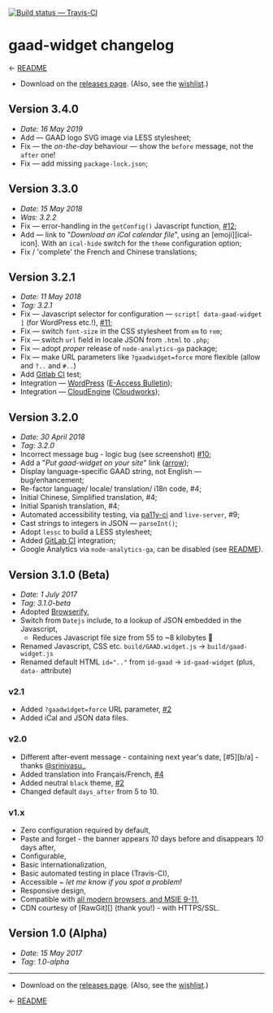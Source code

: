 
[![Build status — Travis-CI][travis-icon]][travis]

# gaad-widget changelog

← [README][]

 * Download on the [releases page][rel]. (Also, see the [wishlist][].)

## Version 3.4.0

  * _Date:  16 May 2019_
  * Add — GAAD logo SVG image via LESS stylesheet;
  * Fix — the _on-the-day_ behaviour — show the `before` message, not the `after` one!
  * Fix — add missing `package-lock.json`;

## Version 3.3.0

  * _Date:  15 May 2018_
  * _Was:   3.2.2_
  * Fix — error-handling in the `getConfig()` Javascript function, [#12][];
  * Add — link to "_Download an iCal calendar file_", using an [emoji][ical-icon].
    With an `ical-hide` switch for the `theme` configuration option;
  * Fix / 'complete' the French and Chinese translations;

## Version 3.2.1

 * _Date:  11 May 2018_
 * _Tag:   3.2.1_
 * Fix — Javascript selector for configuration — `script[ data-gaad-widget ]`
   (for WordPress etc.!), [#11][];
 * Fix — switch `font-size` in the CSS stylesheet from `em` to `rem`;
 * Fix — switch `url` field in locale JSON from `.html` to `.php`;
 * Fix — adopt _proper_ release of `node-analytics-ga` package;
 * Fix — make URL parameters like `?gaadwidget=force` more flexible (allow and `?..` and `#..`)
 * Add [Gitlab CI][] test;
 * Integration — [WordPress][wp] ([E-Access Bulletin][eab]);
 * Integration — [CloudEngine][ce] ([Cloudworks][cw]);

## Version 3.2.0

 * _Date:  30 April 2018_
 * _Tag:   3.2.0_
 * Incorrect message bug - logic bug (see screenshot) [#10][];
 * Add a "_Put gaad-widget on your site_" link ([arrow][]);
 * Display language-specific GAAD string, not English — bug/enhancement;
 * Re-factor language/ locale/ translation/ i18n code, #4;
 * Initial Chinese, Simplified translation, #4;
 * Initial Spanish translation, #4;
 * Automated accessibility testing, via [pa11y-ci][] and `live-server`, #9;
 * Cast strings to integers in JSON — `parseInt()`;
 * Adopt `lessc` to build a LESS stylesheet;
 * Added [GitLab CI][] integration;
 * Google Analytics via `node-analytics-ga`, can be disabled (see [README][]).

## Version 3.1.0 (Beta)

 * _Date:  1 July 2017_
 * _Tag:   3.1.0-beta_
 * Adopted [Browserify][],
 * Switch from `Datejs` include, to a lookup of JSON embedded in the Javascript,
    * Reduces Javascript file size from 55 to ~8 kilobytes 💓
 * Renamed Javascript, CSS etc. `build/GAAD.widget.js` &rarr; `build/gaad-widget.js`
 * Renamed default HTML `id=".."` from `id-gaad` → `id-gaad-widget` (plus, `data-` attribute)

### v2.1

 * Added `?gaadwidget=force` URL parameter, [#2][wishlist]
 * Added iCal and JSON data files.

### v2.0

 * Different after-event message - containing next year's date, [#5][b/a] - thanks [@srinivasu..][]
 * Added translation into Français/French, [#4][i18n]
 * Added neutral `black` theme, [#2][wishlist]
 * Changed default `days_after` from 5 to 10.

### v1.x

 * Zero configuration required by default,
 * Paste and forget - the banner appears _10_ days before and disappears _10_ days after,
 * Configurable,
 * Basic internationalization,
 * Basic automated testing in place (Travis-CI),
 * Accessible ~ _let me know if you spot a problem!_
 * Responsive design,
 * Compatible with [all modern browsers, and MSIE 9-11][ie],
 * CDN courtesy of [RawGit][] (thank you!) - with HTTPS/SSL.

## Version 1.0 (Alpha)

 * _Date:  15 May 2017_
 * _Tag:   1.0-alpha_

---

 * Download on the [releases page][rel]. (Also, see the [wishlist][].)

← [README][]


[readme]: https://github.com/nfreear/gaad-widget#readme
[rel]: https://github.com/nfreear/gaad-widget/releases
[wishlist]: https://github.com/nfreear/gaad-widget/issues/2#!-Wishlist
[i18n]: https://github.com/nfreear/gaad-widget/issues/4#!-i18n
[ie]: https://github.com/nfreear/gaad-widget/issues/3#!-MSIE-9-11
[#10]: https://github.com/nfreear/gaad-widget/issues/10
[#11]: https://github.com/nfreear/gaad-widget/issues/11
[#12]: https://github.com/nfreear/gaad-widget/issues/12 "Version 3.3.0"

[cal-icon]: https://emojipedia.org/tear-off-calendar/ "Tear off calendar emoji"
[pa11y-ci]: https://github.com/pa11y/pa11y-ci
[browserify]: http://browserify.org/
[@srinivasu..]: http://srinivasu.org/
[arrow]: http://xahlee.info/comp/unicode_arrows.html#!-U-2913
    "U+2913: DOWNWARDS ARROW TO BAR — &#x2913;"
[gitlab ci]: https://gitlab.com/nfreear/gaad-widget/pipelines "GitLab CI"

[travis]: https://travis-ci.org/nfreear/gaad-widget
[travis-icon]: https://api.travis-ci.org/nfreear/gaad-widget.svg
    "Build status – Travis-CI (NPM/eslint)"

[ce]: https://github.com/IET-OU/cloudengine/issues/376 "IET-OU/cloudengine # 376"
[wp]: https://github.com/nfreear/wp-eab-plugins/commit/7509d3612830f5b607982581d91290c52e648d97
    "nfreear/wp-eab-plugins @ 7509d36"
[cw]: http://cloudworks.ac.uk/#!-gaadwidget=force "Cloudworks site"
[eab]: http://www.headstar.com/eablive/?gaadwidget=f "E-Access Bulletin site"

[End]: //.
